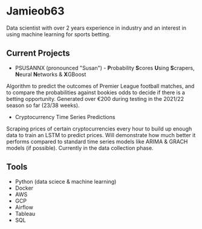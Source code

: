 # Jamieob63
Data scientist with over 2 years experience in industry and an interest in using machine learning for sports betting.

## Current Projects
- PSUSANNX (pronounced "Susan") - **P**robability **S**cores **U**sing **S**crapers, **N**eural **N**etworks & **X**GBoost

Algorithm to predict the outcomes of Premier League football matches, and to compare the probabilities against bookies odds to decide if there is a betting opportunity. Generated over €200 during testing in the 2021/22 season so far (23/38 weeks).

- Cryptocurrency Time Series Predictions

Scraping prices of certain cryptocurrencies every hour to build up enough data to train an LSTM to predict prices. Will demonstrate how much better it performs compared to standard time series models like ARIMA & GRACH models (if possible). Currently in the data collection phase.

## Tools
- Python (data sciece & machine learning)
- Docker
- AWS
- GCP
- Airflow
- Tableau
- SQL
